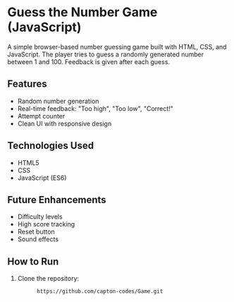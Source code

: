 #  Guess the Number Game (JavaScript)

A simple browser-based number guessing game built with HTML, CSS, and JavaScript. The player tries to guess a randomly generated number between 1 and 100. Feedback is given after each guess.

##  Features
- Random number generation
- Real-time feedback: "Too high", "Too low", "Correct!"
- Attempt counter
- Clean UI with responsive design

##  Technologies Used
- HTML5
- CSS
- JavaScript (ES6)

##  Future Enhancements
- Difficulty levels
- High score tracking
- Reset button
- Sound effects

##  How to Run
1. Clone the repository:
   ```bash
         https://github.com/capton-codes/Game.git
   

